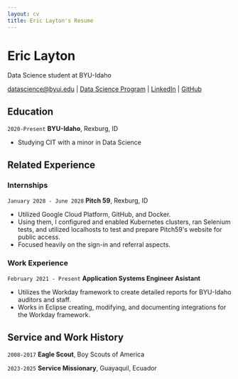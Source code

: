 ```yaml
---
layout: cv
title: Eric Layton's Resume
---
```

# Eric Layton
Data Science student at BYU-Idaho

<div id="webaddress">
<a href="datascience@byui.edu">datascience@byui.edu</a>
| <a href="https://byuidatascience.github.io/development.html">Data Science Program</a>
| <a href="https://www.linkedin.com/in/eric-layton/">LinkedIn</a>
| <a href="https://github.com/ericl810">GitHub</a>
</div>

<!-- https://www.monique.tech/the-art-of-markdown -->

## Education

`2020-Present`
__BYU-Idaho__, Rexburg, ID

- Studying CIT with a minor in Data Science


## Related Experience

### Internships

`January 2028 - June 2028`
__Pitch 59__, Rexburg, ID

- Utilized Google Cloud Platform, GitHub, and Docker.
- Using them, I configured and enabled Kubernetes clusters, ran Selenium tests, and utilized localhosts to test and prepare Pitch59's website for public access.
- Focused heavily on the sign-in and referral aspects.

### Work Experience

`February 2021 - Present`
__Application Systems Engineer Asistant__

- Utilizes the Workday framework to create detailed reports for BYU-Idaho auditors and staff.
- Works in Eclipse creating, modifying, and documenting integrations for the Workday framework.


## Service and Work History

`2008-2017`
__Eagle Scout__, Boy Scouts of America


`2023-2025`
__Service Missionary__, Guayaquil, Ecuador



<!-- ### Footer

Last updated: December 2021 -->


